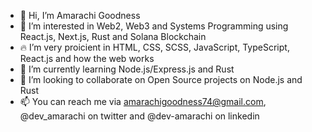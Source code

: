 - 👋 Hi, I’m Amarachi Goodness
- 👀 I’m interested in Web2, Web3 and Systems Programming using React.js, Next.js, Rust and Solana Blockchain
- 🔥 I’m very proicient in HTML, CSS, SCSS, JavaScript, TypeScript, React.js and how the web works
- 🌱 I’m currently learning Node.js/Express.js and Rust
- 💞️ I’m looking to collaborate on Open Source projects on Node.js and Rust
- 📫 You can reach me via amarachigoodness74@gmail.com, @dev_amarachi on twitter and @dev-amarachi on linkedin

<!---
amarachigoodness74/amarachigoodness74 is a ✨ special ✨ repository because its `README.md` (this file) appears on your GitHub profile.
You can click the Preview link to take a look at your changes.
--->
